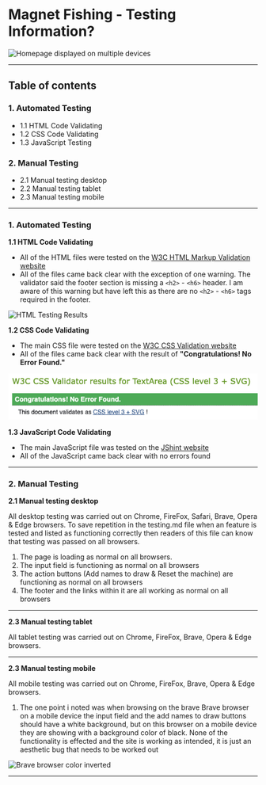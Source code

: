 # **Magnet Fishing - Testing Information?**

![Homepage displayed on multiple devices]()

<hr>

## **Table of contents** ##

### **1. Automated Testing** ###

* 1.1 HTML Code Validating 
* 1.2 CSS Code Validating
* 1.3 JavaScript Testing

### **2. Manual Testing** ###

* 2.1 Manual testing desktop
* 2.2 Manual testing tablet
* 2.3 Manual testing mobile

<hr>

### **1. Automated Testing** ###

**1.1 HTML Code Validating**

* All of the HTML files were tested on the [W3C HTML Markup Validation website](https://validator.w3.org/)
* All of the files came back clear with the exception of one warning. The validator said the footer section is missing a `<h2>` - `<h6>` header. I am aware of this warning but have left this as there are no `<h2>` - `<h6>` tags required in the footer.

![HTML Testing Results](assets/images/readme_images/html_testing_result.png)

**1.2 CSS Code Validating**

* The main CSS file were tested on the [W3C CSS  Validation website](https://jigsaw.w3.org/css-validator/) 
* All of the files came back clear with the result of **"Congratulations! No Error Found."**

![CSS Testing Results](assets/images/readme_images/css_testing_results.png)

**1.3 JavaScript Code Validating**

* The main JavaScript file was tested on the [JShint website](https://jshint.com/)
* All of the JavaScript came back clear with no errors found

<hr>

### **2. Manual Testing** ###

**2.1 Manual testing desktop**

All desktop testing was carried out on Chrome, FireFox, Safari, Brave, Opera & Edge browsers. To save repetition in the testing.md file when an feature is tested and listed as functioning correctly then readers of this file can know that testing was passed on all browsers. 

1. The page is loading as normal on all browsers. 
2. The input field is functioning as normal on all browsers 
3. The action buttons (Add names to draw & Reset the machine) are functioning as normal on all browsers 
4. The footer and the links within it are all working as normal on all browsers 

<hr>

**2.3 Manual testing tablet**

All tablet testing was carried out on Chrome, FireFox, Brave, Opera & Edge browsers.

<hr>

**2.3 Manual testing mobile**

All mobile testing was carried out on Chrome, FireFox, Brave, Opera & Edge browsers.

1. The one point i noted was when browsing on the brave Brave browser on a mobile device the input field and the add names to draw buttons should have a white background, but on this browser on a  mobile device they are showing with a background color of black. None of the functionality is effected and the site is working as intended, it is just an aesthetic bug that needs to be worked out

![Brave browser color inverted](assets/images/readme_images/brave_input_field_error.jpeg)

<hr>

